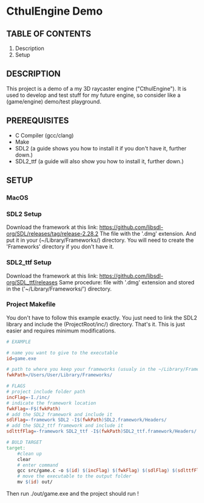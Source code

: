 # CthulEngine Demo

## TABLE OF CONTENTS
1. Description
2. Setup

## DESCRIPTION
This project is a demo of a my 3D raycaster engine ("CthulEngine").
It is used to develop and test stuff for my future engine, so consider like a
(game/engine) demo/test playground.

## PREREQUISITES
* C Compiler (gcc/clang)
* Make
* SDL2 (a guide shows you how to install it if you don't have it, further down.)
* SDL2_ttf (a guide will also show you how to install it, further down.)

## SETUP

### MacOS

### SDL2 Setup
Download the framework at this link:
https://github.com/libsdl-org/SDL/releases/tag/release-2.28.2
The file with the '.dmg' extension. And put it in your (~/Library/Frameworks/) directory.
You will need to create the 'Frameworks' directory if you don't have it.

### SDL2_ttf Setup
Download the framework at this link:
https://github.com/libsdl-org/SDL_ttf/releases
Same procedure: file with '.dmg' extension
and stored in the ('~/Library/Frameworks/') directory.


### Project Makefile
You don't have to follow this example exactly.
You just need to link the SDL2 library and include the (ProjectRoot/inc/)
directory. That's it. This is just easier and requires minimum modifications.

~~~Makefile
# EXAMPLE

# name you want to give to the executable
id=game.exe

# path to where you keep your frameworks (usualy in the ~/Library/Frameworks/)
fwkPath=/Users/User/Library/Frameworks/

# FLAGS
# project include folder path
incFlag=-I./inc/
# indicate the framework location
fwkFlag=-F$(fwkPath)
# add the SDL2 framework and include it
sdlFlag=-framework SDL2 -I$(fwkPath)SDL2.framework/Headers/
# add the SDL2_ttf framework and include it
sdlttfFlag=-framework SDL2_ttf -I$(fwkPath)SDL2_ttf.framework/Headers/

# BULD TARGET
target:
    #clean up
    clear
    # enter command
    gcc src/game.c -o $(id) $(incFlag) $(fwkFlag) $(sdlFlag) $(sdlttfFlag)
    # move the executable to the output folder
    mv $(id) out/
~~~

Then run ./out/game.exe and the project should run !
